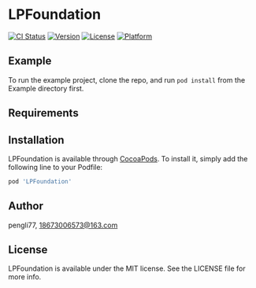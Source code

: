 # LPFoundation

[![CI Status](https://img.shields.io/travis/pengli77/LPFoundation.svg?style=flat)](https://travis-ci.org/pengli77/LPFoundation)
[![Version](https://img.shields.io/cocoapods/v/LPFoundation.svg?style=flat)](https://cocoapods.org/pods/LPFoundation)
[![License](https://img.shields.io/cocoapods/l/LPFoundation.svg?style=flat)](https://cocoapods.org/pods/LPFoundation)
[![Platform](https://img.shields.io/cocoapods/p/LPFoundation.svg?style=flat)](https://cocoapods.org/pods/LPFoundation)

## Example

To run the example project, clone the repo, and run `pod install` from the Example directory first.

## Requirements

## Installation

LPFoundation is available through [CocoaPods](https://cocoapods.org). To install
it, simply add the following line to your Podfile:

```ruby
pod 'LPFoundation'
```

## Author

pengli77, 18673006573@163.com

## License

LPFoundation is available under the MIT license. See the LICENSE file for more info.
